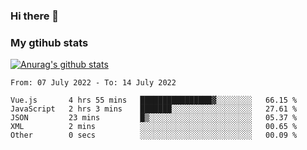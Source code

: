 ### Hi there 👋

### My gtihub stats

[![Anurag's github stats](https://github-readme-stats.vercel.app/api?username=gaozhidong)](https://github.com/gaozhidong/github-readme-stats)

<!--START_SECTION:waka-->

```text
From: 07 July 2022 - To: 14 July 2022

Vue.js       4 hrs 55 mins   ████████████████▓░░░░░░░░   66.15 %
JavaScript   2 hrs 3 mins    ███████░░░░░░░░░░░░░░░░░░   27.61 %
JSON         23 mins         █▒░░░░░░░░░░░░░░░░░░░░░░░   05.37 %
XML          2 mins          ░░░░░░░░░░░░░░░░░░░░░░░░░   00.65 %
Other        0 secs          ░░░░░░░░░░░░░░░░░░░░░░░░░   00.09 %
```

<!--END_SECTION:waka-->
